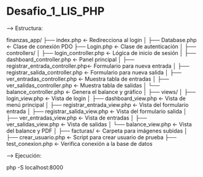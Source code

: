 # Desafio_1_LIS_PHP

--> Estructura:

finanzas_app/
├── index.php                           ← Redirecciona al login
│
├── Database.php                        ← Clase de conexión PDO
├── Login.php                           ← Clase de autenticación
│
├── controllers/
│   ├── login_controller.php            ← Lógica de inicio de sesión
│   ├── dashboard_controller.php        ← Panel principal
│   ├── registrar_entrada_controller.php← Formulario para nueva entrada
│   ├── registrar_salida_controller.php ← Formulario para nueva salida
│   ├── ver_entradas_controller.php     ← Muestra tabla de entradas
│   ├── ver_salidas_controller.php      ← Muestra tabla de salidas
│   └── balance_controller.php          ← Genera el balance y gráfico
│
├── views/
│   ├── login_view.php                  ← Vista de login
│   ├── dashboard_view.php              ← Vista de menú principal
│   ├── registrar_entrada_view.php      ← Vista del formulario entrada
│   ├── registrar_salida_view.php       ← Vista del formulario salida
│   ├── ver_entradas_view.php           ← Vista de entradas
│   ├── ver_salidas_view.php            ← Vista de salidas
│   └── balance_view.php                ← Vista del balance y PDF
│
├── facturas/                           ← Carpeta para imágenes subidas
│
├── crear_usuario.php                   ← Script para crear usuario de prueba
├── test_conexion.php                   ← Verifica conexión a la base de datos

--> Ejecución:

php -S localhost:8000 



